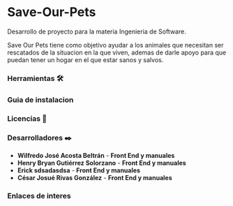 # Save-Our-Pets

Desarrollo de proyecto para la materia Ingenieria de Software.

Save Our Pets tiene como objetivo ayudar a los animales que necesitan ser rescatados de la situacion en la que viven, ademas de darle apoyo para que puedan tener un hogar en el que estar sanos y salvos.

### Herramientas 🛠️

### Guia de instalacion

### Licencias 📄

### Desarrolladores ✒️

- **Wilfredo José Acosta Beltrán** - **Front End y manuales**
- **Henry Bryan Gutiérrez Solorzano** - **Front End y manuales**
- **Erick sdsadasdsa** - **Front End y manuales**
- **César Josué Rivas González** - **Front End y manuales**

### Enlaces de interes
